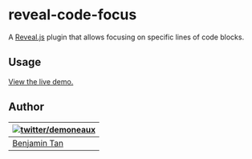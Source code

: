 # reveal-code-focus

A [Reveal.js](https://github.com/hakimel/reveal.js) plugin that allows focusing on specific lines of code blocks.

## Usage

[View the live demo.](https://demoneaux.github.io/reveal-code-focus/)

## Author

| [![twitter/demoneaux](http://gravatar.com/avatar/029b19dba521584d83398ada3ecf6131?s=70)](https://twitter.com/demoneaux "Follow @demoneaux on Twitter") |
|---|
| [Benjamin Tan](http://demoneaux.github.io/) |
